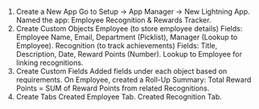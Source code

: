1. Create a New App
  Go to Setup → App Manager → New Lightning App.
  Named the app: Employee Recognition & Rewards Tracker.
2. Create Custom Objects
    Employee (to store employee details)
    Fields: Employee Name, Email, Department (Picklist), Manager (Lookup to Employee).
  Recognition (to track achievements)
    Fields: Title, Description, Date, Reward Points (Number).
    Lookup to Employee for linking recognitions.
3. Create Custom Fields
  Added fields under each object based on requirements.
  On Employee, created a Roll-Up Summary: Total Reward Points = SUM of Reward Points from related Recognitions.
4. Create Tabs
  Created Employee Tab.
  Created Recognition Tab.
